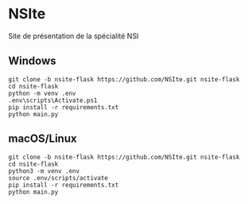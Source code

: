 # NSIte
Site de présentation de la spécialité NSI

## Windows
```
git clone -b nsite-flask https://github.com/NSIte.git nsite-flask
cd nsite-flask
python -m venv .env
.env\scripts\Activate.ps1
pip install -r requirements.txt
python main.py
```

## macOS/Linux
```
git clone -b nsite-flask https://github.com/NSIte.git nsite-flask
cd nsite-flask
python3 -m venv .env
source .env/scripts/activate
pip install -r requirements.txt
python main.py
```